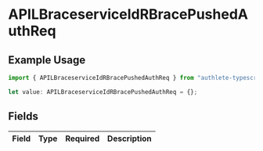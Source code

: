 # APILBraceserviceIdRBracePushedAuthReq

## Example Usage

```typescript
import { APILBraceserviceIdRBracePushedAuthReq } from "authlete-typescript-sdk/models";

let value: APILBraceserviceIdRBracePushedAuthReq = {};
```

## Fields

| Field       | Type        | Required    | Description |
| ----------- | ----------- | ----------- | ----------- |